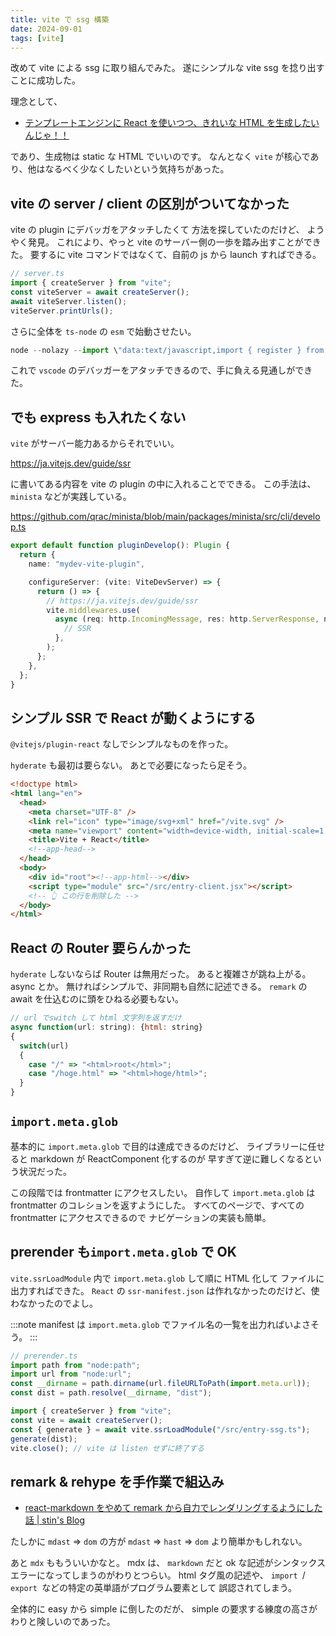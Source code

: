 ```yaml
---
title: vite で ssg 構築
date: 2024-09-01
tags: [vite]
---
```


改めて vite による ssg に取り組んでみた。
遂にシンプルな vite ssg を捻り出すことに成功した。

理念として、

- [テンプレートエンジンに React を使いつつ、きれいな HTML を生成したいんじゃ！！](https://zenn.dev/otsukayuhi/articles/e52651b4e2c5ae7c4a17)

であり、生成物は static な HTML でいいのです。
なんとなく `vite` が核心であり、他はなるべく少なくしたいという気持ちがあった。

## vite の server / client の区別がついてなかった

vite の plugin にデバッガをアタッチしたくて 方法を探していたのだけど、
ようやく発見。
これにより、やっと vite のサーバー側の一歩を踏み出すことができた。
要するに vite コマンドではなくて、自前の js から launch すればできる。

```js
// server.ts
import { createServer } from "vite";
const viteServer = await createServer();
await viteServer.listen();
viteServer.printUrls();
```

さらに全体を `ts-node` の `esm` で始動させたい。

```js
node --nolazy --import \"data:text/javascript,import { register } from 'node:module'; import { pathToFileURL } from 'node:url'; register('ts-node/esm', pathToFileURL('./'));\" index.ts"
```

これで `vscode` のデバッガーをアタッチできるので、手に負える見通しができた。

## でも express も入れたくない

`vite` がサーバー能力あるからそれでいい。

https://ja.vitejs.dev/guide/ssr

に書いてある内容を vite の plugin の中に入れることでできる。
この手法は、 `minista` などが実践している。

https://github.com/qrac/minista/blob/main/packages/minista/src/cli/develop.ts

```ts
export default function pluginDevelop(): Plugin {
  return {
    name: "mydev-vite-plugin",

    configureServer: (vite: ViteDevServer) => {
      return () => {
        // https://ja.vitejs.dev/guide/ssr
        vite.middlewares.use(
          async (req: http.IncomingMessage, res: http.ServerResponse, next) => {
            // SSR
          },
        );
      };
    },
  };
}
```

## シンプル SSR で React が動くようにする

`@vitejs/plugin-react` なしでシンプルなものを作った。

`hyderate` も最初は要らない。
あとで必要になったら足そう。

```html
<!doctype html>
<html lang="en">
  <head>
    <meta charset="UTF-8" />
    <link rel="icon" type="image/svg+xml" href="/vite.svg" />
    <meta name="viewport" content="width=device-width, initial-scale=1.0" />
    <title>Vite + React</title>
    <!--app-head-->
  </head>
  <body>
    <div id="root"><!--app-html--></div>
    <script type="module" src="/src/entry-client.jsx"></script>
    <!-- 👆 この行を削除した -->
  </body>
</html>
```

## React の Router 要らんかった

`hyderate` しないならば Router は無用だった。
あると複雑さが跳ね上がる。async とか。
無ければシンプルで、非同期も自然に記述できる。
`remark` の await を仕込むのに頭をひねる必要もない。

```js
// url でswitch して html 文字列を返すだけ
async function(url: string): {html: string}
{
  switch(url)
  {
    case "/" => "<html>root</html>";
    case "/hoge.html" => "<html>hoge/html>";
  }
}
```

## `import.meta.glob`

基本的に `import.meta.glob` で目的は達成できるのだけど、
ライブラリーに任せると markdown が ReactComponent 化するのが
早すぎて逆に難しくなるという状況だった。

この段階では frontmatter にアクセスしたい。
自作して `import.meta.glob` は frontmatter のコレションを返すようにした。
すべてのページで、すべての frontmatter にアクセスできるので
ナビゲーションの実装も簡単。

## prerender も`import.meta.glob` で OK

`vite.ssrLoadModule` 内で `import.meta.glob` して順に HTML 化して
ファイルに出力すればできた。
`React` の `ssr-manifest.json` は作れなかったのだけど、使わなかったのでよし。

:::note
manifest は `import.meta.glob` でファイル名の一覧を出力ればいよさそう。
:::

```js
// prerender.ts
import path from "node:path";
import url from "node:url";
const __dirname = path.dirname(url.fileURLToPath(import.meta.url));
const dist = path.resolve(__dirname, "dist");

import { createServer } from "vite";
const vite = await createServer();
const { generate } = await vite.ssrLoadModule("/src/entry-ssg.ts");
generate(dist);
vite.close(); // vite は listen せずに終了する
```

## remark & rehype を手作業で組込み

- [react-markdown をやめて remark から自力でレンダリングするようにした話 | stin&#x27;s Blog](https://blog.stin.ink/articles/replace-react-markdown-with-remark)

たしかに `mdast` => `dom` の方が
`mdast` => `hast` => `dom` より簡単かもしれない。

あと `mdx` ももういいかなと。
mdx は、 `markdown` だと ok な記述がシンタックスエラーになってしまうのがわりとつらい。
html タグ風の記述や、 `import `/ `export `などの特定の英単語がプログラム要素として
誤認されてしまう。


全体的に easy から simple に倒したのだが、
simple の要求する練度の高さがわりと険しいのであった。

